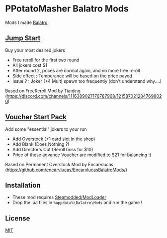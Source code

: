 # PPotatoMasher Balatro Mods
Mods I made [Balatro](https://store.steampowered.com/app/2379780/Balatro/).

## [Jump Start](/JumpStart.lua)
Buy your most desired jokers
- Free reroll for the first two round
- All jokers cost $1
- After round 2, prices are normal again, and no more free reroll
- Side effect : Temperance will be based on the price payed
- Issue ? : Joker (+4 Mult) spawn too frequently (don't understand why....)

Based on FreeReroll Mod by Tianjing (https://discord.com/channels/1116389027176787968/1215870212847698020)

## [Voucher Start Pack](/VoucherStartPack.lua)
Add some "essential" jokers to your run
- Add Overstock (+1 card slot in the shop)
- Add Blank (Does Nothing ?)
- Add Director's Cut (Reroll boss for $10)
- Price of these advance Voucher are modified to $21 for balancing :)

Based on Permanent Overstock Mod by Encarvlucas (https://github.com/encarvlucas/EncarvlucasBalatroMods/)

## Installation
- These mod requires [Steamodded/ModLoader](https://github.com/Steamopollys/Steamodded/)
- Drop the lua files in `%appdata%\Balatro\Mods` and run the game !

## License
[MIT](https://choosealicense.com/licenses/mit/)
